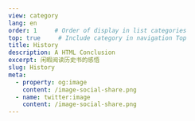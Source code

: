 ```yaml
---
view: category
lang: en
order: 1     # Order of display in list categories
top: true     # Include category in navigation Top
title: History
description: A HTML Conclusion
excerpt: 闲暇阅读历史书的感悟
slug: History
meta:
  - property: og:image
    content: /image-social-share.png
  - name: twitter:image
    content: /image-social-share.png
---
```

